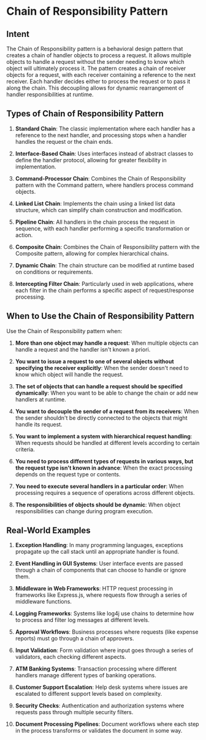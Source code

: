 # Chain of Responsibility Pattern

## Intent
The Chain of Responsibility pattern is a behavioral design pattern that creates a chain of handler objects to process a request. It allows multiple objects to handle a request without the sender needing to know which object will ultimately process it. The pattern creates a chain of receiver objects for a request, with each receiver containing a reference to the next receiver. Each handler decides either to process the request or to pass it along the chain. This decoupling allows for dynamic rearrangement of handler responsibilities at runtime.

## Types of Chain of Responsibility Pattern

1. **Standard Chain**: The classic implementation where each handler has a reference to the next handler, and processing stops when a handler handles the request or the chain ends.

2. **Interface-Based Chain**: Uses interfaces instead of abstract classes to define the handler protocol, allowing for greater flexibility in implementation.

3. **Command-Processor Chain**: Combines the Chain of Responsibility pattern with the Command pattern, where handlers process command objects.

4. **Linked List Chain**: Implements the chain using a linked list data structure, which can simplify chain construction and modification.

5. **Pipeline Chain**: All handlers in the chain process the request in sequence, with each handler performing a specific transformation or action.

6. **Composite Chain**: Combines the Chain of Responsibility pattern with the Composite pattern, allowing for complex hierarchical chains.

7. **Dynamic Chain**: The chain structure can be modified at runtime based on conditions or requirements.

8. **Intercepting Filter Chain**: Particularly used in web applications, where each filter in the chain performs a specific aspect of request/response processing.

## When to Use the Chain of Responsibility Pattern

Use the Chain of Responsibility pattern when:

1. **More than one object may handle a request**: When multiple objects can handle a request and the handler isn't known a priori.

2. **You want to issue a request to one of several objects without specifying the receiver explicitly**: When the sender doesn't need to know which object will handle the request.

3. **The set of objects that can handle a request should be specified dynamically**: When you want to be able to change the chain or add new handlers at runtime.

4. **You want to decouple the sender of a request from its receivers**: When the sender shouldn't be directly connected to the objects that might handle its request.

5. **You want to implement a system with hierarchical request handling**: When requests should be handled at different levels according to certain criteria.

6. **You need to process different types of requests in various ways, but the request type isn't known in advance**: When the exact processing depends on the request type or contents.

7. **You need to execute several handlers in a particular order**: When processing requires a sequence of operations across different objects.

8. **The responsibilities of objects should be dynamic**: When object responsibilities can change during program execution.

## Real-World Examples

1. **Exception Handling**: In many programming languages, exceptions propagate up the call stack until an appropriate handler is found.

2. **Event Handling in GUI Systems**: User interface events are passed through a chain of components that can choose to handle or ignore them.

3. **Middleware in Web Frameworks**: HTTP request processing in frameworks like Express.js, where requests flow through a series of middleware functions.

4. **Logging Frameworks**: Systems like log4j use chains to determine how to process and filter log messages at different levels.

5. **Approval Workflows**: Business processes where requests (like expense reports) must go through a chain of approvers.

6. **Input Validation**: Form validation where input goes through a series of validators, each checking different aspects.

7. **ATM Banking Systems**: Transaction processing where different handlers manage different types of banking operations.

8. **Customer Support Escalation**: Help desk systems where issues are escalated to different support levels based on complexity.

9. **Security Checks**: Authentication and authorization systems where requests pass through multiple security filters.

10. **Document Processing Pipelines**: Document workflows where each step in the process transforms or validates the document in some way.
